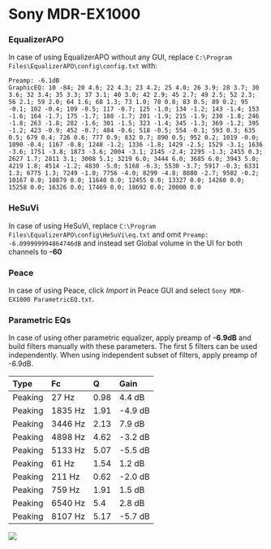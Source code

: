 # Sony MDR-EX1000

### EqualizerAPO
In case of using EqualizerAPO without any GUI, replace `C:\Program Files\EqualizerAPO\config\config.txt`
with:
```
Preamp: -6.1dB
GraphicEQ: 10 -84; 20 4.6; 22 4.3; 23 4.2; 25 4.0; 26 3.9; 28 3.7; 30 3.6; 32 3.4; 35 3.3; 37 3.1; 40 3.0; 42 2.9; 45 2.7; 49 2.5; 52 2.3; 56 2.1; 59 2.0; 64 1.6; 68 1.3; 73 1.0; 78 0.8; 83 0.5; 89 0.2; 95 -0.1; 102 -0.4; 109 -0.5; 117 -0.7; 125 -1.0; 134 -1.2; 143 -1.4; 153 -1.6; 164 -1.7; 175 -1.7; 188 -1.7; 201 -1.9; 215 -1.9; 230 -1.8; 246 -1.8; 263 -1.8; 282 -1.6; 301 -1.5; 323 -1.4; 345 -1.3; 369 -1.2; 395 -1.2; 423 -0.9; 452 -0.7; 484 -0.6; 518 -0.5; 554 -0.1; 593 0.3; 635 0.5; 679 0.4; 726 0.6; 777 0.9; 832 0.7; 890 0.5; 952 0.2; 1019 -0.0; 1090 -0.4; 1167 -0.8; 1248 -1.2; 1336 -1.8; 1429 -2.5; 1529 -3.1; 1636 -3.6; 1751 -3.8; 1873 -3.6; 2004 -3.1; 2145 -2.4; 2295 -1.3; 2455 0.3; 2627 1.7; 2811 3.1; 3008 5.1; 3219 6.0; 3444 6.0; 3685 6.0; 3943 5.0; 4219 1.8; 4514 -1.2; 4830 -5.0; 5168 -6.3; 5530 -3.7; 5917 -0.3; 6331 1.3; 6775 1.3; 7249 -1.0; 7756 -4.0; 8299 -4.8; 8880 -2.7; 9502 -0.2; 10167 0.0; 10879 0.0; 11640 0.0; 12455 0.0; 13327 0.0; 14260 0.0; 15258 0.0; 16326 0.0; 17469 0.0; 18692 0.0; 20000 0.0
```

### HeSuVi
In case of using HeSuVi, replace `C:\Program Files\EqualizerAPO\config\HeSuVi\eq.txt` and omit `Preamp:
-6.099999994864746dB` and instead set Global volume in the UI for both channels to **-60**

### Peace
In case of using Peace, click *Import* in Peace GUI and select `Sony MDR-EX1000 ParametricEQ.txt`.

### Parametric EQs
In case of using other parametric equalizer, apply preamp of **-6.9dB** and build filters manually
with these parameters. The first 5 filters can be used independently.
When using independent subset of filters, apply preamp of -6.9dB.

| Type    | Fc      |    Q | Gain    |
|:--------|:--------|:-----|:--------|
| Peaking | 27 Hz   | 0.98 | 4.4 dB  |
| Peaking | 1835 Hz | 1.91 | -4.9 dB |
| Peaking | 3446 Hz | 2.13 | 7.9 dB  |
| Peaking | 4898 Hz | 4.62 | -3.2 dB |
| Peaking | 5133 Hz | 5.07 | -5.5 dB |
| Peaking | 61 Hz   | 1.54 | 1.2 dB  |
| Peaking | 211 Hz  | 0.62 | -2.0 dB |
| Peaking | 759 Hz  | 1.91 | 1.5 dB  |
| Peaking | 6540 Hz | 5.4  | 2.8 dB  |
| Peaking | 8107 Hz | 5.17 | -5.7 dB |

![](https://raw.githubusercontent.com/jaakkopasanen/AutoEq/master/results/innerfidelity/sbaf-serious/Sony%20MDR-EX1000/Sony%20MDR-EX1000.png)